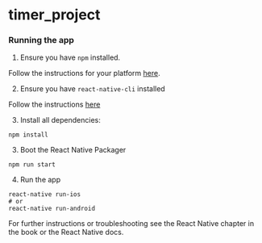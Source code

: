 # timer_project
### Running the app

1. Ensure you have `npm` installed.

Follow the instructions for your platform [here](https://github.com/npm/npm).

2. Ensure you have `react-native-cli` installed

Follow the instructions [here](https://facebook.github.io/react-native/docs/getting-started.html)

3. Install all dependencies:

````
npm install
````

3. Boot the React Native Packager

````
npm run start
````

4. Run the app

```
react-native run-ios
# or
react-native run-android
```

For further instructions or troubleshooting see the React Native chapter in the book or the React Native docs.
